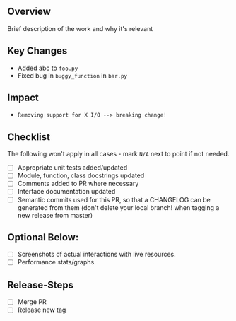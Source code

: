 ## Overview

Brief description of the work and why it's relevant

## Key Changes

* Added abc to `foo.py`
* Fixed bug in `buggy_function` in `bar.py`

## Impact

* `Removing support for X I/O --> breaking change!`

## Checklist

The following won't apply in all cases - mark `N/A` next to point if not needed.

- [ ] Appropriate unit tests added/updated
- [ ] Module, function, class docstrings updated
- [ ] Comments added to PR where necessary
- [ ] Interface documentation updated
- [ ] Semantic commits used for this PR, so that a CHANGELOG can be generated from them (don't delete your local branch! when tagging a new release from master)

## Optional Below:

- [ ] Screenshots of actual interactions with live resources. 
- [ ] Performance stats/graphs.

## Release-Steps

- [ ] Merge PR
- [ ] Release new tag
